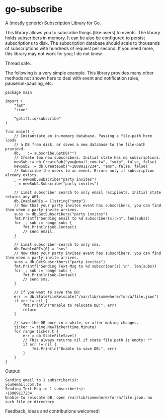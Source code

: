 # go-subscribe

A (mostly generic) Subscription Library for Go.

This library allows you to subscribe things (like users) to events.
The library holds subscribers in memory. It can be also be configured
to persist subscriptions to disk. The subscription database should scale
to thousands of subscriptions with hundreds of request per second.
If you need more, this library may not work for you; I do not know.

Thread safe.

The following is a very simple example. This library provides many other methods
not shown here to deal with event and notification rules, pause/un-pausing, etc.

```golang
package main

import (
	"fmt"
	"time"

	"golift.io/subscribe"
)

func main() {
	// Instantiate an in-memory database. Passing a file-path here loads
	// a DB from disk, or saves a new database to the file-path provided.
	db, _ := subscribe.GetDB("")
	// Create two new subscribers. Initial state has no subscriptions.
	newSub := db.CreateSub("you@email.com.tw", "smtp", false, false)
	newSub2 := db.CreateSub("+18089117234", "sms", false, false)
	// Subscribe the users to an event. Errors only if subscription already exists.
	_ = newSub.Subscribe("party invites")
	_ = newSub2.Subscribe("party invites")

	// Limit subscriber search to only email recipients. Initial state returns any API.
	db.EnableAPIs = []string{"smtp"}
	// Now that your party invites event has subscribers, you can find them when a party invite arrives.
	subs := db.GetSubscribers("party invites")
	fmt.Printf("Sending email to %d subscriber(s):\n", len(subs))
	for _, sub := range subs {
		fmt.Println(sub.Contact)
		// send email.
	}

	// Limit subscriber search to only sms.
	db.EnableAPIs[0] = "sms"
	// Now that your party invites event has subscribers, you can find them when a party invite arrives.
	subs = db.GetSubscribers("party invites")
	fmt.Printf("Sending Text Msg to %d subscriber(s):\n", len(subs))
	for _, sub := range subs {
		fmt.Println(sub.Contact)
		// send sms.
	}

	// if you want to save the DB:
	err := db.StateFileRelocate("/var/lib/somewhere/for/a/file.json")
	if err != nil {
		fmt.Println("Unable to relocate DB:", err)
		return
	}

	// save the DB once in a while, or after making changes.
	ticker := time.NewTicker(time.Minute)
	for range ticker.C {
		err = db.StateFileSave()
		// This always returns nil if state file path is empty: ""
		if err != nil {
			fmt.Println("Unable to save DB:", err)
		}
	}
}
```
Output:
```
Sending email to 1 subscriber(s):
you@email.com.tw
Sending Text Msg to 1 subscriber(s):
+18089117234
Unable to relocate DB: open /var/lib/somewhere/for/a/file.json: no such file or directory
```

Feedback, ideas and contributions welcomed!
